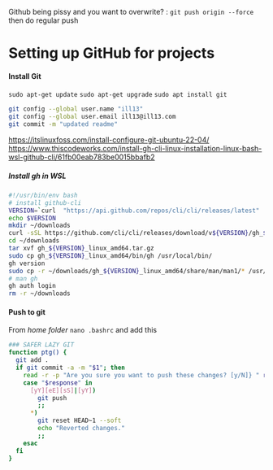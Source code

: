 Github being pissy and you want to overwrite? : ```git push origin --force``` then do regular push


# Setting up GitHub for projects



#### Install Git

```sudo apt-get update```
```sudo apt-get upgrade```
```sudo apt install git```

```bash
git config --global user.name "ill13"
git config --global user.email ill13@ill13.com
git commit -m "updated readme"
```

https://itslinuxfoss.com/install-configure-git-ubuntu-22-04/
https://www.thiscodeworks.com/install-gh-cli-linux-installation-linux-bash-wsl-github-cli/61fb00eab783be0015bbafb2

##### Install gh in WSL

```bash
#!/usr/bin/env bash
# install github-cli
VERSION=`curl  "https://api.github.com/repos/cli/cli/releases/latest" | grep '"tag_name"' | sed -E 's/.*"([^"]+)".*/\1/' | cut -c2-`
echo $VERSION
mkdir ~/downloads
curl -sSL https://github.com/cli/cli/releases/download/v${VERSION}/gh_${VERSION}_linux_amd64.tar.gz -o ~/downloads/gh_${VERSION}_linux_amd64.tar.gz
cd ~/downloads
tar xvf gh_${VERSION}_linux_amd64.tar.gz
sudo cp gh_${VERSION}_linux_amd64/bin/gh /usr/local/bin/
gh version
sudo cp -r ~/downloads/gh_${VERSION}_linux_amd64/share/man/man1/* /usr/share/man/man1/
# man gh
gh auth login
rm -r ~/downloads
```
#### Push to git

From *home folder* ```nano .bashrc``` and add this

```bash
### SAFER LAZY GIT
function ptg() {
  git add .
  if git commit -a -m "$1"; then
    read -r -p "Are you sure you want to push these changes? [y/N]} " response
    case "$response" in
      [yY][eE][sS]|[yY])
        git push
        ;;
      *)
        git reset HEAD~1 --soft
        echo "Reverted changes."
        ;;
    esac
  fi
}
```